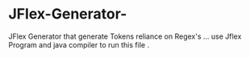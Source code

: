 # JFlex-Generator-
JFlex Generator that generate Tokens reliance on Regex's ...
use Jflex Program and java compiler to run this file .

